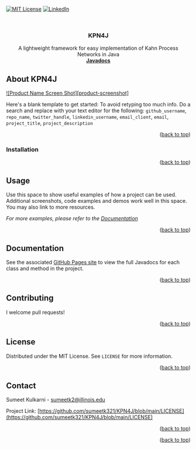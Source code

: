 [![MIT License][license-shield]][license-url]
[![LinkedIn][linkedin-shield]][linkedin-url]



<br />
<div align="center">

<h3 align="center">KPN4J</h3>

  <p align="center">
    A lightweight framework for easy implementation of Kahn Process Networks in Java
    <br />
    <a href="https://sumeetk321.github.io/KPN4J/io/github/sumeetk321/package-summary.html"><strong>Javadocs</strong></a>
    <br />
  </p>
</div>



<!-- ABOUT KPN4J -->
## About KPN4J

[![Product Name Screen Shot][product-screenshot]](https://example.com)

Here's a blank template to get started: To avoid retyping too much info. Do a search and replace with your text editor for the following: `github_username`, `repo_name`, `twitter_handle`, `linkedin_username`, `email_client`, `email`, `project_title`, `project_description`

<p align="right">(<a href="#readme-top">back to top</a>)</p>



<!-- INSTALLATION -->

### Installation


<p align="right">(<a href="#readme-top">back to top</a>)</p>



<!-- USAGE-->
## Usage

Use this space to show useful examples of how a project can be used. Additional screenshots, code examples and demos work well in this space. You may also link to more resources.

_For more examples, please refer to the [Documentation](https://example.com)_

<p align="right">(<a href="#readme-top">back to top</a>)</p>



<!-- DOCUMENTATION -->
## Documentation

See the associated [GitHub Pages site](https://sumeetk321.github.io/KPN4J/io/github/sumeetk321/package-summary.html) to view the full Javadocs for each class and method in the project.

<p align="right">(<a href="#readme-top">back to top</a>)</p>



<!-- CONTRIBUTING -->
## Contributing

I welcome pull requests!

<p align="right">(<a href="#readme-top">back to top</a>)</p>



<!-- LICENSE -->
## License

Distributed under the MIT License. See `LICENSE` for more information.

<p align="right">(<a href="#readme-top">back to top</a>)</p>



<!-- CONTACT -->
## Contact

Sumeet Kulkarni - sumeetk2@illinois.edu

Project Link: [https://github.com/sumeetk321/KPN4J/blob/main/LICENSE](https://github.com/sumeetk321/KPN4J/blob/main/LICENSE)

<p align="right">(<a href="#readme-top">back to top</a>)</p>



<p align="right">(<a href="#readme-top">back to top</a>)</p>



<!-- MARKDOWN LINKS & IMAGES -->
<!-- https://www.markdownguide.org/basic-syntax/#reference-style-links -->
[license-shield]: https://img.shields.io/github/license/github_username/repo_name.svg?style=for-the-badge
[license-url]: https://github.com/sumeetk321/KPN4J/blob/main/LICENSE
[linkedin-shield]: https://img.shields.io/badge/-LinkedIn-black.svg?style=for-the-badge&logo=linkedin&colorB=555
[linkedin-url]: https://www.linkedin.com/in/sumeet-kulkarni-798181172/